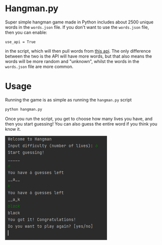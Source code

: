 # Hangman.py
Super simple hangman game made in Python includes about 2500 unique words in the ``words.json`` file.
If you don't want to use the ``words.json`` file, then you can enable:
```python3
use_api = True
```
in the script, which will then pull words from [this api](https://github.com/RazorSh4rk/random-word-api). The only difference between the two is the API will have more words,
but that also means the words will be more random and "unknown", whilst the words in the ``words.json`` file are more common.

# Usage
Running the game is as simple as running the ``hangman.py`` script
```bash
python hangman.py
```
Once you run the script, you get to choose how many lives you have, and then you start guessing! You can also guess
the entire word if you think you know it.

![hangman](screenshots/Screenshot_1.png)
